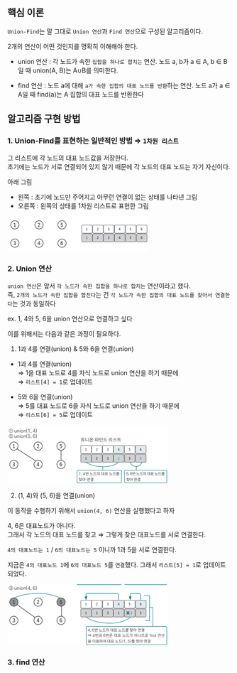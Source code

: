 ## 핵심 이론

`Union-Find`는 말 그대로 `Union 연산`과 `Find 연산`으로 구성된 알고리즘이다.  

2개의 연산이 어떤 것인지를 명확히 이해해야 한다.

- union 연산 : 각 노드가 속한 `집합을 하나로 합치는` 연산. 노드 a, b가 a ∈ A, b ∈ B일 때 union(A, B)는 A∪B를 의미한다.

- find 연산 : 노드 a에 대해 `a가 속한 집합의 대표 노드를 반환`하는 연산. 노드 a가 a ∈ A일 때 find(a)는 A 집합의 대표 노드를 반환한다

## 알고리즘 구현 방법

### 1. Union-Find를 표현하는 일반적인 방법 ⇒ `1차원 리스트`

그 리스트에 각 노드의 대표 노드값을 저장한다.  
초기에는 노드가 서로 연결되어 있지 않기 때문에 각 노드의 대표 노드는 자기 자신이다. 

아래 그림
- 왼쪽 : 초기에 노드만 주어지고 아무런 연결이 없는 상태를 나타낸 그림
- 오른쪽 : 왼쪽의 상태를 1차원 리스트로 표현한 그림 

![image](../../image/day15/유니온파인드핵심이론_001.png)


### 2. Union 연산 

`union 연산`은 앞서 `각 노드가 속한 집합을 하나로 합치는` 연산이라고 했다.  
즉, `2개의 노드가 속한 집합을 합친다`는 건 `각 노드가 속한 집합의 대표 노드를 찾아서 연결한다`는 것과 동일하다 

ex. 1, 4와 5, 6을 union 연산으로 연결하고 싶다

이를 위해서는 다음과 같은 과정이 필요하다.

1. 1과 4를 연결(union) & 5와 6을 연결(union)

- 1과 4를 연결(union)  
⇒ 1을 대표 노드로 4를 자식 노드로 union 연산을 하기 때문에  
⇒ `리스트[4] = 1`로 업데이트

- 5와 6을 연결(union)  
⇒ 5를 대표 노드로 6을 자식 노드로 union 연산을 하기 때문에  
⇒ `리스트[6] = 5`로 업데이트

![image](../../image/day15/유니온파인드핵심이론_002.png)

2. (1, 4)와 (5, 6)을 연결(union)

이 동작을 수행하기 위해서 `union(4, 6)` 연산을 실행했다고 하자 

4, 6은 대표노드가 아니다.  
그래서 각 노드의 대표 노드를 찾고 ⇒ 그렇게 찾은 대표노드를 서로 연결한다.

`4의 대표노드는 1` / `6의 대표노드는 5` 이니까 1과 5을 서로 연결한다. 

지금은 `4의 대표노드 1`에 `6의 대표노드 5`를 `연결`했다. 그래서 `리스트[5] = 1`로 업데이트되었다.

![image](../../image/day15/유니온파인드핵심이론_003.png)

### 3. find 연산 

